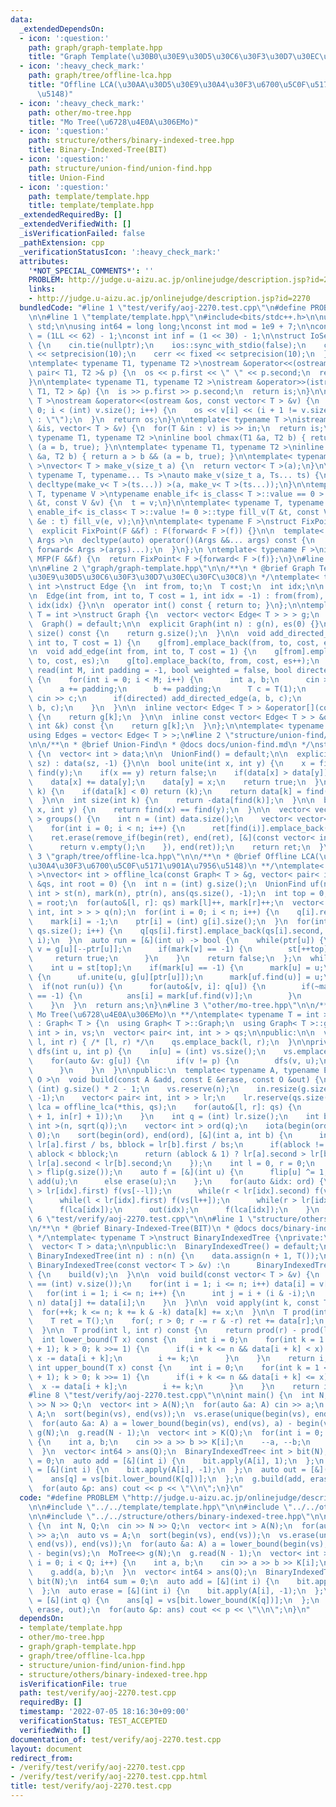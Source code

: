```yaml
---
data:
  _extendedDependsOn:
  - icon: ':question:'
    path: graph/graph-template.hpp
    title: "Graph Template(\u30B0\u30E9\u30D5\u30C6\u30F3\u30D7\u30EC\u30FC\u30C8)"
  - icon: ':heavy_check_mark:'
    path: graph/tree/offline-lca.hpp
    title: "Offline LCA(\u30AA\u30D5\u30E9\u30A4\u30F3\u6700\u5C0F\u5171\u901A\u7956\
      \u5148)"
  - icon: ':heavy_check_mark:'
    path: other/mo-tree.hpp
    title: "Mo Tree(\u6728\u4E0A\u306EMo)"
  - icon: ':question:'
    path: structure/others/binary-indexed-tree.hpp
    title: Binary-Indexed-Tree(BIT)
  - icon: ':question:'
    path: structure/union-find/union-find.hpp
    title: Union-Find
  - icon: ':question:'
    path: template/template.hpp
    title: template/template.hpp
  _extendedRequiredBy: []
  _extendedVerifiedWith: []
  _isVerificationFailed: false
  _pathExtension: cpp
  _verificationStatusIcon: ':heavy_check_mark:'
  attributes:
    '*NOT_SPECIAL_COMMENTS*': ''
    PROBLEM: http://judge.u-aizu.ac.jp/onlinejudge/description.jsp?id=2270
    links:
    - http://judge.u-aizu.ac.jp/onlinejudge/description.jsp?id=2270
  bundledCode: "#line 1 \"test/verify/aoj-2270.test.cpp\"\n#define PROBLEM \"http://judge.u-aizu.ac.jp/onlinejudge/description.jsp?id=2270\"\
    \n\n#line 1 \"template/template.hpp\"\n#include<bits/stdc++.h>\n\nusing namespace\
    \ std;\n\nusing int64 = long long;\nconst int mod = 1e9 + 7;\n\nconst int64 infll\
    \ = (1LL << 62) - 1;\nconst int inf = (1 << 30) - 1;\n\nstruct IoSetup {\n  IoSetup()\
    \ {\n    cin.tie(nullptr);\n    ios::sync_with_stdio(false);\n    cout << fixed\
    \ << setprecision(10);\n    cerr << fixed << setprecision(10);\n  }\n} iosetup;\n\
    \ntemplate< typename T1, typename T2 >\nostream &operator<<(ostream &os, const\
    \ pair< T1, T2 >& p) {\n  os << p.first << \" \" << p.second;\n  return os;\n\
    }\n\ntemplate< typename T1, typename T2 >\nistream &operator>>(istream &is, pair<\
    \ T1, T2 > &p) {\n  is >> p.first >> p.second;\n  return is;\n}\n\ntemplate< typename\
    \ T >\nostream &operator<<(ostream &os, const vector< T > &v) {\n  for(int i =\
    \ 0; i < (int) v.size(); i++) {\n    os << v[i] << (i + 1 != v.size() ? \" \"\
    \ : \"\");\n  }\n  return os;\n}\n\ntemplate< typename T >\nistream &operator>>(istream\
    \ &is, vector< T > &v) {\n  for(T &in : v) is >> in;\n  return is;\n}\n\ntemplate<\
    \ typename T1, typename T2 >\ninline bool chmax(T1 &a, T2 b) { return a < b &&\
    \ (a = b, true); }\n\ntemplate< typename T1, typename T2 >\ninline bool chmin(T1\
    \ &a, T2 b) { return a > b && (a = b, true); }\n\ntemplate< typename T = int64\
    \ >\nvector< T > make_v(size_t a) {\n  return vector< T >(a);\n}\n\ntemplate<\
    \ typename T, typename... Ts >\nauto make_v(size_t a, Ts... ts) {\n  return vector<\
    \ decltype(make_v< T >(ts...)) >(a, make_v< T >(ts...));\n}\n\ntemplate< typename\
    \ T, typename V >\ntypename enable_if< is_class< T >::value == 0 >::type fill_v(T\
    \ &t, const V &v) {\n  t = v;\n}\n\ntemplate< typename T, typename V >\ntypename\
    \ enable_if< is_class< T >::value != 0 >::type fill_v(T &t, const V &v) {\n  for(auto\
    \ &e : t) fill_v(e, v);\n}\n\ntemplate< typename F >\nstruct FixPoint : F {\n\
    \  explicit FixPoint(F &&f) : F(forward< F >(f)) {}\n\n  template< typename...\
    \ Args >\n  decltype(auto) operator()(Args &&... args) const {\n    return F::operator()(*this,\
    \ forward< Args >(args)...);\n  }\n};\n \ntemplate< typename F >\ninline decltype(auto)\
    \ MFP(F &&f) {\n  return FixPoint< F >{forward< F >(f)};\n}\n#line 4 \"test/verify/aoj-2270.test.cpp\"\
    \n\n#line 2 \"graph/graph-template.hpp\"\n\n/**\n * @brief Graph Template(\u30B0\
    \u30E9\u30D5\u30C6\u30F3\u30D7\u30EC\u30FC\u30C8)\n */\ntemplate< typename T =\
    \ int >\nstruct Edge {\n  int from, to;\n  T cost;\n  int idx;\n\n  Edge() = default;\n\
    \n  Edge(int from, int to, T cost = 1, int idx = -1) : from(from), to(to), cost(cost),\
    \ idx(idx) {}\n\n  operator int() const { return to; }\n};\n\ntemplate< typename\
    \ T = int >\nstruct Graph {\n  vector< vector< Edge< T > > > g;\n  int es;\n\n\
    \  Graph() = default;\n\n  explicit Graph(int n) : g(n), es(0) {}\n\n  size_t\
    \ size() const {\n    return g.size();\n  }\n\n  void add_directed_edge(int from,\
    \ int to, T cost = 1) {\n    g[from].emplace_back(from, to, cost, es++);\n  }\n\
    \n  void add_edge(int from, int to, T cost = 1) {\n    g[from].emplace_back(from,\
    \ to, cost, es);\n    g[to].emplace_back(to, from, cost, es++);\n  }\n\n  void\
    \ read(int M, int padding = -1, bool weighted = false, bool directed = false)\
    \ {\n    for(int i = 0; i < M; i++) {\n      int a, b;\n      cin >> a >> b;\n\
    \      a += padding;\n      b += padding;\n      T c = T(1);\n      if(weighted)\
    \ cin >> c;\n      if(directed) add_directed_edge(a, b, c);\n      else add_edge(a,\
    \ b, c);\n    }\n  }\n\n  inline vector< Edge< T > > &operator[](const int &k)\
    \ {\n    return g[k];\n  }\n\n  inline const vector< Edge< T > > &operator[](const\
    \ int &k) const {\n    return g[k];\n  }\n};\n\ntemplate< typename T = int >\n\
    using Edges = vector< Edge< T > >;\n#line 2 \"structure/union-find/union-find.hpp\"\
    \n\n/**\n * @brief Union-Find\n * @docs docs/union-find.md\n */\nstruct UnionFind\
    \ {\n  vector< int > data;\n\n  UnionFind() = default;\n\n  explicit UnionFind(size_t\
    \ sz) : data(sz, -1) {}\n\n  bool unite(int x, int y) {\n    x = find(x), y =\
    \ find(y);\n    if(x == y) return false;\n    if(data[x] > data[y]) swap(x, y);\n\
    \    data[x] += data[y];\n    data[y] = x;\n    return true;\n  }\n\n  int find(int\
    \ k) {\n    if(data[k] < 0) return (k);\n    return data[k] = find(data[k]);\n\
    \  }\n\n  int size(int k) {\n    return -data[find(k)];\n  }\n\n  bool same(int\
    \ x, int y) {\n    return find(x) == find(y);\n  }\n\n  vector< vector< int >\
    \ > groups() {\n    int n = (int) data.size();\n    vector< vector< int > > ret(n);\n\
    \    for(int i = 0; i < n; i++) {\n      ret[find(i)].emplace_back(i);\n    }\n\
    \    ret.erase(remove_if(begin(ret), end(ret), [&](const vector< int > &v) {\n\
    \      return v.empty();\n    }), end(ret));\n    return ret;\n  }\n};\n#line\
    \ 3 \"graph/tree/offline-lca.hpp\"\n\n/**\n * @brief Offline LCA(\u30AA\u30D5\u30E9\
    \u30A4\u30F3\u6700\u5C0F\u5171\u901A\u7956\u5148)\n **/\ntemplate< typename T\
    \ >\nvector< int > offline_lca(const Graph< T > &g, vector< pair< int, int > >\
    \ &qs, int root = 0) {\n  int n = (int) g.size();\n  UnionFind uf(n);\n  vector<\
    \ int > st(n), mark(n), ptr(n), ans(qs.size(), -1);\n  int top = 0;\n  st[top]\
    \ = root;\n  for(auto&[l, r]: qs) mark[l]++, mark[r]++;\n  vector< vector< pair<\
    \ int, int > > > q(n);\n  for(int i = 0; i < n; i++) {\n    q[i].reserve(mark[i]);\n\
    \    mark[i] = -1;\n    ptr[i] = (int) g[i].size();\n  }\n  for(int i = 0; i <\
    \ qs.size(); i++) {\n    q[qs[i].first].emplace_back(qs[i].second, i);\n    q[qs[i].second].emplace_back(qs[i].first,\
    \ i);\n  }\n  auto run = [&](int u) -> bool {\n    while(ptr[u]) {\n      int\
    \ v = g[u][--ptr[u]];\n      if(mark[v] == -1) {\n        st[++top] = v;\n   \
    \     return true;\n      }\n    }\n    return false;\n  };\n  while(~top) {\n\
    \    int u = st[top];\n    if(mark[u] == -1) {\n      mark[u] = u;\n    } else\
    \ {\n      uf.unite(u, g[u][ptr[u]]);\n      mark[uf.find(u)] = u;\n    }\n  \
    \  if(not run(u)) {\n      for(auto&[v, i]: q[u]) {\n        if(~mark[v] and ans[i]\
    \ == -1) {\n          ans[i] = mark[uf.find(v)];\n        }\n      }\n      --top;\n\
    \    }\n  }\n  return ans;\n}\n#line 3 \"other/mo-tree.hpp\"\n\n/**\n * @brief\
    \ Mo Tree(\u6728\u4E0A\u306EMo)\n **/\ntemplate< typename T = int >\nstruct MoTree\
    \ : Graph< T > {\n  using Graph< T >::Graph;\n  using Graph< T >::g;\n  vector<\
    \ int > in, vs;\n  vector< pair< int, int > > qs;\n\npublic:\n\n  void add(int\
    \ l, int r) { /* [l, r) */\n    qs.emplace_back(l, r);\n  }\n\nprivate:\n  void\
    \ dfs(int u, int p) {\n    in[u] = (int) vs.size();\n    vs.emplace_back(u);\n\
    \    for(auto &v: g[u]) {\n      if(v != p) {\n        dfs(v, u);\n        vs.emplace_back(v);\n\
    \      }\n    }\n  }\n\npublic:\n  template< typename A, typename E, typename\
    \ O >\n  void build(const A &add, const E &erase, const O &out) {\n    int n =\
    \ (int) g.size() * 2 - 1;\n    vs.reserve(n);\n    in.resize(g.size());\n    dfs(0,\
    \ -1);\n    vector< pair< int, int > > lr;\n    lr.reserve(qs.size());\n    auto\
    \ lca = offline_lca(*this, qs);\n    for(auto&[l, r]: qs) {\n      lr.emplace_back(minmax(in[l]\
    \ + 1, in[r] + 1));\n    }\n    int q = (int) lr.size();\n    int bs = n / min<\
    \ int >(n, sqrt(q));\n    vector< int > ord(q);\n    iota(begin(ord), end(ord),\
    \ 0);\n    sort(begin(ord), end(ord), [&](int a, int b) {\n      int ablock =\
    \ lr[a].first / bs, bblock = lr[b].first / bs;\n      if(ablock != bblock) return\
    \ ablock < bblock;\n      return (ablock & 1) ? lr[a].second > lr[b].second :\
    \ lr[a].second < lr[b].second;\n    });\n    int l = 0, r = 0;\n    vector< int\
    \ > flip(g.size());\n    auto f = [&](int u) {\n      flip[u] ^= 1;\n      if(flip[u])\
    \ add(u);\n      else erase(u);\n    };\n    for(auto &idx: ord) {\n      while(l\
    \ > lr[idx].first) f(vs[--l]);\n      while(r < lr[idx].second) f(vs[r++]);\n\
    \      while(l < lr[idx].first) f(vs[l++]);\n      while(r > lr[idx].second) f(vs[--r]);\n\
    \      f(lca[idx]);\n      out(idx);\n      f(lca[idx]);\n    }\n  }\n};\n#line\
    \ 6 \"test/verify/aoj-2270.test.cpp\"\n\n#line 1 \"structure/others/binary-indexed-tree.hpp\"\
    \n/**\n * @brief Binary-Indexed-Tree(BIT)\n * @docs docs/binary-indexed-tree.md\n\
    \ */\ntemplate< typename T >\nstruct BinaryIndexedTree {\nprivate:\n  int n;\n\
    \  vector< T > data;\n\npublic:\n  BinaryIndexedTree() = default;\n\n  explicit\
    \ BinaryIndexedTree(int n) : n(n) {\n    data.assign(n + 1, T());\n  }\n\n  explicit\
    \ BinaryIndexedTree(const vector< T > &v) :\n      BinaryIndexedTree((int) v.size())\
    \ {\n    build(v);\n  }\n\n  void build(const vector< T > &v) {\n    assert(n\
    \ == (int) v.size());\n    for(int i = 1; i <= n; i++) data[i] = v[i - 1];\n \
    \   for(int i = 1; i <= n; i++) {\n      int j = i + (i & -i);\n      if(j <=\
    \ n) data[j] += data[i];\n    }\n  }\n\n  void apply(int k, const T &x) {\n  \
    \  for(++k; k <= n; k += k & -k) data[k] += x;\n  }\n\n  T prod(int r) const {\n\
    \    T ret = T();\n    for(; r > 0; r -= r & -r) ret += data[r];\n    return ret;\n\
    \  }\n\n  T prod(int l, int r) const {\n    return prod(r) - prod(l);\n  }\n\n\
    \  int lower_bound(T x) const {\n    int i = 0;\n    for(int k = 1 << (__lg(n)\
    \ + 1); k > 0; k >>= 1) {\n      if(i + k <= n && data[i + k] < x) {\n       \
    \ x -= data[i + k];\n        i += k;\n      }\n    }\n    return i;\n  }\n\n \
    \ int upper_bound(T x) const {\n    int i = 0;\n    for(int k = 1 << (__lg(n)\
    \ + 1); k > 0; k >>= 1) {\n      if(i + k <= n && data[i + k] <= x) {\n      \
    \  x -= data[i + k];\n        i += k;\n      }\n    }\n    return i;\n  }\n};\n\
    #line 8 \"test/verify/aoj-2270.test.cpp\"\n\nint main() {\n  int N, Q;\n  cin\
    \ >> N >> Q;\n  vector< int > A(N);\n  for(auto &a: A) cin >> a;\n  auto vs =\
    \ A;\n  sort(begin(vs), end(vs));\n  vs.erase(unique(begin(vs), end(vs)), end(vs));\n\
    \  for(auto &a: A) a = lower_bound(begin(vs), end(vs), a) - begin(vs);\n  MoTree<>\
    \ g(N);\n  g.read(N - 1);\n  vector< int > K(Q);\n  for(int i = 0; i < Q; i++)\
    \ {\n    int a, b;\n    cin >> a >> b >> K[i];\n    --a, --b;\n    g.add(a, b);\n\
    \  }\n  vector< int64 > ans(Q);\n  BinaryIndexedTree< int > bit(N);\n  int64 sum\
    \ = 0;\n  auto add = [&](int i) {\n    bit.apply(A[i], 1);\n  };\n  auto erase\
    \ = [&](int i) {\n    bit.apply(A[i], -1);\n  };\n  auto out = [&](int q) {\n\
    \    ans[q] = vs[bit.lower_bound(K[q])];\n  };\n  g.build(add, erase, out);\n\
    \  for(auto &p: ans) cout << p << \"\\n\";\n}\n"
  code: "#define PROBLEM \"http://judge.u-aizu.ac.jp/onlinejudge/description.jsp?id=2270\"\
    \n\n#include \"../../template/template.hpp\"\n\n#include \"../../other/mo-tree.hpp\"\
    \n\n#include \"../../structure/others/binary-indexed-tree.hpp\"\n\nint main()\
    \ {\n  int N, Q;\n  cin >> N >> Q;\n  vector< int > A(N);\n  for(auto &a: A) cin\
    \ >> a;\n  auto vs = A;\n  sort(begin(vs), end(vs));\n  vs.erase(unique(begin(vs),\
    \ end(vs)), end(vs));\n  for(auto &a: A) a = lower_bound(begin(vs), end(vs), a)\
    \ - begin(vs);\n  MoTree<> g(N);\n  g.read(N - 1);\n  vector< int > K(Q);\n  for(int\
    \ i = 0; i < Q; i++) {\n    int a, b;\n    cin >> a >> b >> K[i];\n    --a, --b;\n\
    \    g.add(a, b);\n  }\n  vector< int64 > ans(Q);\n  BinaryIndexedTree< int >\
    \ bit(N);\n  int64 sum = 0;\n  auto add = [&](int i) {\n    bit.apply(A[i], 1);\n\
    \  };\n  auto erase = [&](int i) {\n    bit.apply(A[i], -1);\n  };\n  auto out\
    \ = [&](int q) {\n    ans[q] = vs[bit.lower_bound(K[q])];\n  };\n  g.build(add,\
    \ erase, out);\n  for(auto &p: ans) cout << p << \"\\n\";\n}\n"
  dependsOn:
  - template/template.hpp
  - other/mo-tree.hpp
  - graph/graph-template.hpp
  - graph/tree/offline-lca.hpp
  - structure/union-find/union-find.hpp
  - structure/others/binary-indexed-tree.hpp
  isVerificationFile: true
  path: test/verify/aoj-2270.test.cpp
  requiredBy: []
  timestamp: '2022-07-05 18:16:30+09:00'
  verificationStatus: TEST_ACCEPTED
  verifiedWith: []
documentation_of: test/verify/aoj-2270.test.cpp
layout: document
redirect_from:
- /verify/test/verify/aoj-2270.test.cpp
- /verify/test/verify/aoj-2270.test.cpp.html
title: test/verify/aoj-2270.test.cpp
---
```

